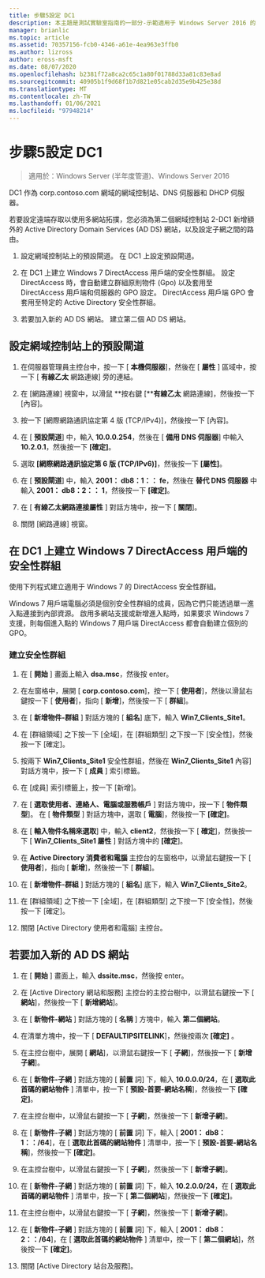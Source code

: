 ```yaml
---
title: 步驟5設定 DC1
description: 本主題是測試實驗室指南的一部分-示範適用于 Windows Server 2016 的 DirectAccess 多網站部署
manager: brianlic
ms.topic: article
ms.assetid: 70357156-fcb0-4346-a61e-4ea963e3ffb0
ms.author: lizross
author: eross-msft
ms.date: 08/07/2020
ms.openlocfilehash: b2381f72a8ca2c65c1a80f01788d33a81c83e8ad
ms.sourcegitcommit: 40905b1f9d68f1b7d821e05cab2d35e9b425e38d
ms.translationtype: MT
ms.contentlocale: zh-TW
ms.lasthandoff: 01/06/2021
ms.locfileid: "97948214"
---
```

# <a name="step-5-configure-dc1"></a>步驟5設定 DC1

>適用於：Windows Server (半年度管道)、Windows Server 2016

DC1 作為 corp.contoso.com 網域的網域控制站、DNS 伺服器和 DHCP 伺服器。

若要設定遠端存取以使用多網站拓撲，您必須為第二個網域控制站 2-DC1 新增額外的 Active Directory Domain Services (AD DS) 網站，以及設定子網之間的路由。

1. 設定網域控制站上的預設閘道。 在 DC1 上設定預設閘道。

2. 在 DC1 上建立 Windows 7 DirectAccess 用戶端的安全性群組。 設定 DirectAccess 時，會自動建立群組原則物件 (Gpo) 以及套用至 DirectAccess 用戶端和伺服器的 GPO 設定。 DirectAccess 用戶端 GPO 會套用至特定的 Active Directory 安全性群組。

3. 若要加入新的 AD DS 網站。 建立第二個 AD DS 網站。

## <a name="to-configure-the-default-gateway-on-the-domain-controller"></a>設定網域控制站上的預設閘道

1.  在伺服器管理員主控台中，按一下 [ **本機伺服器**]，然後在 [ **屬性** ] 區域中，按一下 [ **有線乙太** 網路連線] 旁的連結。

2.  在 [網路連線] 視窗中，以滑鼠 **按右鍵 [****有線乙太** 網路連線]，然後按一下 [內容]。

3.  按一下 [網際網路通訊協定第 4 版 (TCP/IPv4)]，然後按一下 [內容]。

4.  在 [ **預設閘道**] 中，輸入 **10.0.0.254**，然後在 [ **備用 DNS 伺服器**] 中輸入 **10.2.0.1**，然後按一下 **[確定]**。

5.  選取 **[網際網路通訊協定第 6 版 (TCP/IPv6)]**，然後按一下 **[屬性]**。

6.  在 [ **預設閘道**] 中，輸入 **2001： db8：1：： fe**，然後在 **替代 DNS 伺服器** 中輸入 **2001： db8：2：： 1**，然後按一下 **[確定]**。

7.  在 [ **有線乙太網路連接屬性** ] 對話方塊中，按一下 [ **關閉**]。

8.  關閉 [網路連線] 視窗。

## <a name="create-security-groups-for-windows-7-directaccess-clients-on-dc1"></a>在 DC1 上建立 Windows 7 DirectAccess 用戶端的安全性群組
使用下列程式建立適用于 Windows 7 的 DirectAccess 安全性群組。

 Windows 7 用戶端電腦必須是個別安全性群組的成員，因為它們只能透過單一進入點連接到內部資源。 啟用多網站支援或新增進入點時，如果要求 Windows 7 支援，則每個進入點的 Windows 7 用戶端 DirectAccess 都會自動建立個別的 GPO。

### <a name="create-security-groups"></a>建立安全性群組

1.  在 [ **開始** ] 畫面上輸入 **dsa.msc**，然後按 enter。

2.  在左窗格中，展開 [ **corp.contoso.com**]，按一下 [ **使用者**]，然後以滑鼠右鍵按一下 [ **使用者**]，指向 [ **新增**]，然後按一下 [ **群組**]。

3.  在 [ **新增物件-群組** ] 對話方塊的 [ **組名**] 底下，輸入 **Win7_Clients_Site1**。

4.  在 [群組領域] 之下按一下 [全域]，在 [群組類型] 之下按一下 [安全性]，然後按一下 [確定]。

5.  按兩下 **Win7_Clients_Site1** 安全性群組，然後在 **Win7_Clients_Site1** 內容] 對話方塊中，按一下 [ **成員** ] 索引標籤。

6.  在 [成員] 索引標籤上，按一下 [新增]。

7.  在 [ **選取使用者、連絡人、電腦或服務帳戶** ] 對話方塊中，按一下 [ **物件類型**]。 在 [ **物件類型** ] 對話方塊中，選取 [ **電腦**]，然後按一下 **[確定]**。

8.  在 [ **輸入物件名稱來選取**] 中，輸入 **client2**，然後按一下 [ **確定**]，然後按一下 [ **Win7_Clients_Site1 屬性** ] 對話方塊中的 **[確定**]。

9. 在 **Active Directory 消費者和電腦** 主控台的左窗格中，以滑鼠右鍵按一下 [ **使用者**]，指向 [ **新增**]，然後按一下 [ **群組**]。

10. 在 [ **新增物件-群組** ] 對話方塊的 [ **組名**] 底下，輸入 **Win7_Clients_Site2**。

11. 在 [群組領域] 之下按一下 [全域]，在 [群組類型] 之下按一下 [安全性]，然後按一下 [確定]。

12. 關閉 [Active Directory 使用者和電腦] 主控台。

## <a name="to-add-a-new-ad-ds-site"></a>若要加入新的 AD DS 網站

1.  在 [ **開始** ] 畫面上，輸入 **dssite.msc**，然後按 enter。

2.  在 [Active Directory 網站和服務] 主控台的主控台樹中，以滑鼠右鍵按一下 [ **網站**]，然後按一下 [ **新增網站**]。

3.  在 [ **新物件-網站** ] 對話方塊的 [ **名稱** ] 方塊中，輸入 **第二個網站**。

4.  在清單方塊中，按一下 [ **DEFAULTIPSITELINK**]，然後按兩次 **[確定]** 。

5.  在主控台樹中，展開 [ **網站**]，以滑鼠右鍵按一下 [ **子網**]，然後按一下 [ **新增子網**]。

6.  在 [ **新物件-子網** ] 對話方塊的 [ **前置** 詞] 下，輸入 **10.0.0.0/24**，在 [ **選取此首碼的網站物件** ] 清單中，按一下 [ **預設-首要-網站名稱**]，然後按一下 **[確定]**。

7.  在主控台樹中，以滑鼠右鍵按一下 [ **子網**]，然後按一下 [ **新增子網**]。

8.  在 [ **新物件-子網** ] 對話方塊的 [ **前置** 詞] 下，輸入 [ **2001： db8：1：：/64**]，在 [ **選取此首碼的網站物件** ] 清單中，按一下 [ **預設-首要-網站名稱**]，然後按一下 **[確定]**。

9. 在主控台樹中，以滑鼠右鍵按一下 [ **子網**]，然後按一下 [ **新增子網**]。

10. 在 [ **新物件-子網** ] 對話方塊的 [ **前置** 詞] 下，輸入 **10.2.0.0/24**，在 [ **選取此首碼的網站物件** ] 清單中，按一下 [ **第二個網站**]，然後按一下 **[確定]**。

11. 在主控台樹中，以滑鼠右鍵按一下 [ **子網**]，然後按一下 [ **新增子網**]。

12. 在 [ **新物件-子網** ] 對話方塊的 [ **前置** 詞] 下，輸入 [ **2001： db8：2：：/64**]，在 [ **選取此首碼的網站物件** ] 清單中，按一下 [ **第二個網站**]，然後按一下 **[確定]**。

13. 關閉 [Active Directory 站台及服務]。



